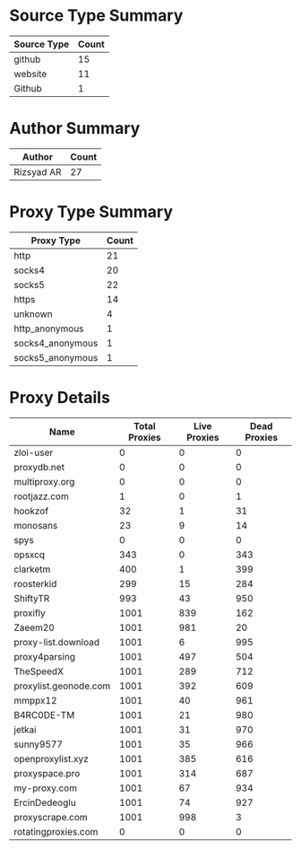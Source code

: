 # Source Type Summary

| Source Type | Count |
|-------------|-------|
| github | 15 |
| website | 11 |
| Github | 1 |


# Author Summary

| Author | Count |
|--------|-------|
| Rizsyad AR | 27 |


# Proxy Type Summary

| Proxy Type | Count |
|------------|-------|
| http | 21 |
| socks4 | 20 |
| socks5 | 22 |
| https | 14 |
| unknown | 4 |
| http_anonymous | 1 |
| socks4_anonymous | 1 |
| socks5_anonymous | 1 |


# Proxy Details

| Name | Total Proxies | Live Proxies | Dead Proxies |
|------|---------------|--------------|---------------|
| zloi-user | 0 | 0 | 0 |
| proxydb.net | 0 | 0 | 0 |
| multiproxy.org | 0 | 0 | 0 |
| rootjazz.com | 1 | 0 | 1 |
| hookzof | 32 | 1 | 31 |
| monosans | 23 | 9 | 14 |
| spys | 0 | 0 | 0 |
| opsxcq | 343 | 0 | 343 |
| clarketm | 400 | 1 | 399 |
| roosterkid | 299 | 15 | 284 |
| ShiftyTR | 993 | 43 | 950 |
| proxifly | 1001 | 839 | 162 |
| Zaeem20 | 1001 | 981 | 20 |
| proxy-list.download | 1001 | 6 | 995 |
| proxy4parsing | 1001 | 497 | 504 |
| TheSpeedX | 1001 | 289 | 712 |
| proxylist.geonode.com | 1001 | 392 | 609 |
| mmppx12 | 1001 | 40 | 961 |
| B4RC0DE-TM | 1001 | 21 | 980 |
| jetkai | 1001 | 31 | 970 |
| sunny9577 | 1001 | 35 | 966 |
| openproxylist.xyz | 1001 | 385 | 616 |
| proxyspace.pro | 1001 | 314 | 687 |
| my-proxy.com | 1001 | 67 | 934 |
| ErcinDedeoglu | 1001 | 74 | 927 |
| proxyscrape.com | 1001 | 998 | 3 |
| rotatingproxies.com | 0 | 0 | 0 |
